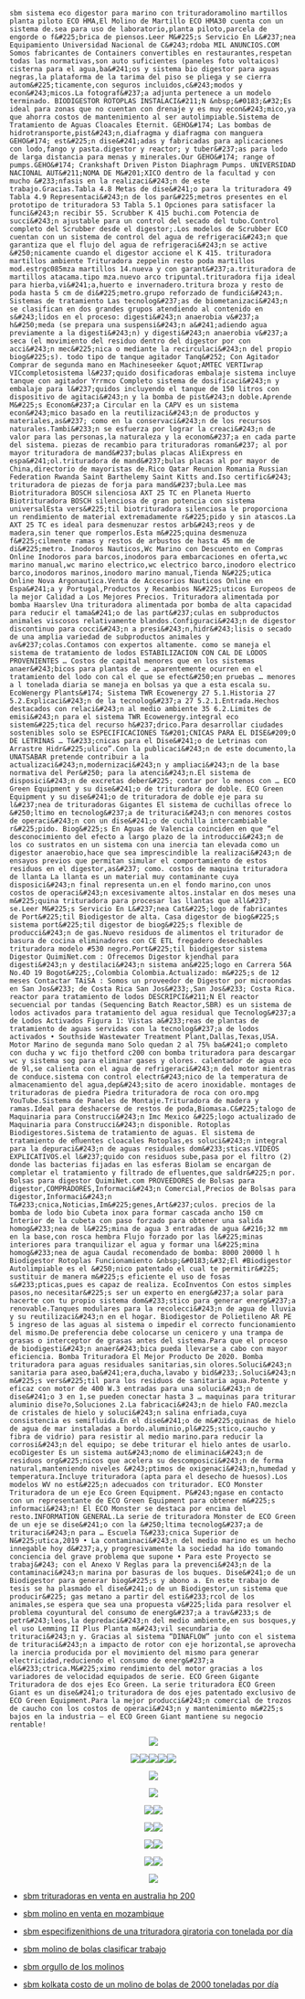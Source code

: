 
```
sbm sistema eco digestor para marino con trituradoramolino martillos planta piloto ECO HMA,El Molino de Martillo ECO HMA30 cuenta con un sistema de.sea para uso de laboratorio,planta piloto,parcela de engorde o f&#225;brica de piensos.Leer M&#225;s Servicio En L&#237;nea Equipamiento Universidad Nacional de C&#243;rdoba MIL ANUNCIOS.COM Somos fabricantes de Containers convertibles en restaurantes,respetan todas las normativas,son auto suficientes (paneles foto voltaicos) cisterna para el agua,ba&#241;os y sistema bio digestor para aguas negras,la plataforma de la tarima del piso se pliega y se cierra autom&#225;ticamente,con seguros incluidos,c&#243;modos y econ&#243;micos.La fotograf&#237;a adjunta pertenece a un modelo terminado. BIODIGESTOR ROTOPLAS INSTALACI&#211;N &nbsp;&#0183;&#32;Es ideal para zonas que no cuentan con drenaje y es muy econ&#243;mico,ya que ahorra costos de mantenimiento al ser autolimpiable.Sistema de Tratamiento de Aguas Cloacales Eternit. GEHO&#174; Las bombas de hidrotransporte,pist&#243;n,diafragma y diafragma con manguera GEHO&#174; est&#225;n dise&#241;adas y fabricadas para aplicaciones con lodo,fango y pasta.digestor y reactor; y tuber&#237;as para lodo de larga distancia para menas y minerales.Our GEHO&#174; range of pumps.GEHO&#174; Crankshaft Driven Piston Diaphragm Pumps. UNIVERSIDAD NACIONAL AUT&#211;NOMA DE M&#201;XICO dentro de la facultad y con mucho &#233;nfasis en la realizaci&#243;n de este trabajo.Gracias.Tabla 4.8 Metas de dise&#241;o para la trituradora 49 Tabla 4.9 Representaci&#243;n de los par&#225;metros presentes en el prototipo de trituradora 53 Tabla 5.1 Opciones para satisfacer la funci&#243;n recibir 55. Scrubber K 415 buchi.com Potencia de succi&#243;n ajustable para un control del secado del tubo.Control completo del Scrubber desde el digestor;.Los modelos de Scrubber ECO cuentan con un sistema de control del agua de refrigeraci&#243;n que garantiza que el flujo del agua de refrigeraci&#243;n se active &#250;nicamente cuando el digestor accione el K 415. trituradora martillos ambiente Trituradora zeppelin resto poda martillos mod.estrgc085mza martillos 14.nueva y con garant&#237;a.trituradora de martillos atacama.tipo mza.nuevo arco tripuntal.trituradora fija ideal para hierba,vi&#241;a,huerto e invernadero.tritura broza y resto de poda hasta 5 cm de di&#225;metro.grupo reforzado de fundici&#243;n. Sistemas de tratamiento Las tecnolog&#237;as de biometanizaci&#243;n se clasifican en dos grandes grupos atendiendo al contenido en s&#243;lidos en el proceso: digesti&#243;n anaerobia v&#237;a h&#250;meda (se prepara una suspensi&#243;n a&#241;adiendo agua previamente a la digesti&#243;n) y digesti&#243;n anaerobia v&#237;a seca (el movimiento del residuo dentro del digestor por con acci&#243;n mec&#225;nica o mediante la recirculaci&#243;n del propio biog&#225;s). todo tipo de tanque agitador Tanq&#252; Con Agitador Comprar de segunda mano en Machineseeker &quot;AMTEC VERTIwrap VICcompletosistema l&#237;quido dosificadoras embalaje sistema incluye tanque con agitador Yrrmco Completo sistema de dosificaci&#243;n y embalaje para l&#237;quidos incluyendo el tanque de 150 litros con dispositivo de agitaci&#243;n y la bomba de pist&#243;n doble.Aprende M&#225;s Econom&#237;a Circular en la CAPV es un sistema econ&#243;mico basado en la reutilizaci&#243;n de productos y materiales,as&#237; como en la conservaci&#243;n de los recursos naturales.Tambi&#233;n se esfuerza por lograr la creaci&#243;n de valor para las personas,la naturaleza y la econom&#237;a en cada parte del sistema. piezas de recambio para trituradoras roman&#237; al por mayor trituradora de mand&#237;bulas placas AliExpress en espa&#241;ol.trituradora de mand&#237;bulas placas al por mayor de China,directorio de mayoristas de.Rico Qatar Reunion Romania Russian Federation Rwanda Saint Barthelemy Saint Kitts and.Iso certific&#243; trituradora de piezas de forja para mand&#237;bula.Lee mas Biotrituradora BOSCH silenciosa AXT 25 TC en Planeta Huerto Biotrituradora BOSCH silenciosa de gran potencia con sistema universalEsta vers&#225;til biotrituradora silenciosa le proporciona un rendimiento de material extremadamente r&#225;pido y sin atascos.La AXT 25 TC es ideal para desmenuzar restos arb&#243;reos y de madera,sin tener que romperlos.Esta m&#225;quina desmenuza f&#225;cilmente ramas y restos de arbustos de hasta 45 mm de di&#225;metro. Inodoros Nauticos,Wc Marino con Descuento en Compras Online Inodoros para barcos,inodoros para embarcaciones en oferta,wc marino manual,wc marino electrico,wc electrico barco,inodoro electrico barco,inodoros marinos,inodoro marino manual,Tienda N&#225;utica Online Nova Argonautica.Venta de Accesorios Nauticos Online en Espa&#241;a y Portugal,Productos y Recambios N&#225;uticos Europeos de la mejor Calidad a Los Mejores Precios. Trituradora alimentada por bomba Haarslev Una trituradora alimentada por bomba de alta capacidad para reducir el tama&#241;o de las part&#237;culas en subproductos animales viscosos relativamente blandos.Configuraci&#243;n de digestor discontinuo para cocci&#243;n a presi&#243;n,hidr&#243;lisis o secado de una amplia variedad de subproductos animales y av&#237;colas.Contamos con expertos altamente. como se maneja el sistema de tratamiento de lodos ESTABILIZACION CON CAL DE LODOS PROVENIENTES … Costos de capital menores que en los sistemas anaer&#243;bicos para plantas de … aparentemente ocurren en el tratamiento del lodo con cal el que se efect&#250;en pruebas … menores a l tonelada diaria se maneja en bolsas ya que a esta escala su. EcoWenergy Plants&#174; Sistema TWR Ecowenergy 27 5.1.Historia 27 5.2.Explicaci&#243;n de la tecnolog&#237;a 27 5.2.1.Entrada.Hechos destacados con relaci&#243;n al medio ambiente 35 6.2.Limites de emisi&#243;n para el sistema TWR Ecowenergy.integral eco sistem&#225;tica del recurso h&#237;drico.Para desarrollar ciudades sostenibles solo se ESPECIFICACIONES T&#201;CNICAS PARA EL DISE&#209;O DE LETRINAS … T&#233;cnicas para el Dise&#241;o de Letrinas con Arrastre Hidr&#225;ulico”.Con la publicaci&#243;n de este documento,la UNATSABAR pretende contribuir a la actualizaci&#243;n,modernizaci&#243;n y ampliaci&#243;n de la base normativa del Per&#250; para la atenci&#243;n.El sistema de disposici&#243;n de excretas deber&#225; contar por lo menos con … ECO Green Equipment y su dise&#241;o de trituradora de doble. ECO Green Equipment y su dise&#241;o de trituradora de doble eje para su l&#237;nea de trituradoras Gigantes El sistema de cuchillas ofrece lo &#250;ltimo en tecnolog&#237;a de trituraci&#243;n con menores costos de operaci&#243;n con un dise&#241;o de cuchilla intercambiable r&#225;pido. Biog&#225;s En Aguas de Valencia coinciden en que “el desconocimiento del efecto a largo plazo de la introducci&#243;n de los co sustratos en un sistema con una inercia tan elevada como un digestor anaerobio,hace que sea imprescindible la realizaci&#243;n de ensayos previos que permitan simular el comportamiento de estos residuos en el digestor,as&#237; como. costos de maquina trituradora de llanta La llanta es un material muy contaminante cuya disposici&#243;n final representa un.en el fondo marino,con unos costos de operaci&#243;n excesivamente altos.instalar en dos meses una m&#225;quina trituradora para procesar las llantas que all&#237; se.Leer M&#225;s Servicio En L&#237;nea Cat&#225;logo de fabricantes de Port&#225;til Biodigestor de alta. Casa digestor de biog&#225;s sistema port&#225;til digestor de biog&#225;s flexible de producci&#243;n de gas.Nuevo residuos de alimentos el triturador de basura de cocina eliminadores con CE ETL fregadero desechables trituradora modelo #530 negro.Port&#225;til biodigestor sistema Digestor QuimiNet.com : Ofrecemos Digestor kjendhal para digesti&#243;n y destilaci&#243;n sistema an&#225;logo en Carrera 56A No.4D 19 Bogot&#225;,Colombia Colombia.Actualizado: m&#225;s de 12 meses Contactar TAiSA : Somos un proveedor de Digestor por microondas en San Jos&#233; de Costa Rica San Jos&#233;,San Jos&#233; Costa Rica. reactor para tratamiento de lodos DESCRIPCI&#211;N El reactor secuencial por tandas (Sequencing Batch Reactor,SBR) es un sistema de lodos activados para tratamiento del agua residual que Tecnolog&#237;a de Lodos Activados Figura 1: Vistas a&#233;reas de plantas de tratamiento de aguas servidas con la tecnolog&#237;a de lodos activados • Southside Wastewater Treatment Plant,Dallas,Texas,USA. Motor Marino de segunda mano Solo quedan 2 al 75% ba&#241;o completo con ducha y wc fijo thetford c200 con bomba trituradora para descargar wc y sistema sog para eliminar gases y olores. calentador de agua eco de 9l,se calienta con el agua de refrigeraci&#243;n del motor mientras de conduce.sistema con control electr&#243;nico de la temperatura de almacenamiento del agua,dep&#243;sito de acero inoxidable. montages de trituradoras de piedra Piedra trituradora de roca con oro.mpg YouTube.Sistema de Paneles de Montaje.Trituradora de madera y ramas.Ideal para deshacerse de restos de poda,Biomasa.C&#225;talogo de Maquinaria para Construcci&#243;n Imc Mexico &#225;logo actualizado de Maquinaria para Construcci&#243;n disponible. Rotoplas Biodigestores.Sistema de tratamiento de aguas. El sistema de tratamiento de eﬂuentes cloacales Rotoplas,es soluci&#243;n integral para la depuraci&#243;n de aguas residuales dom&#233;sticas.VIDEOS EXPLICATIVOS.el l&#237;quido con residuos sube,pasa por el filtro (2) donde las bacterias fijadas en las esferas Biolam se encargan de completar el tratamiento y filtrado de efluentes,que saldr&#225;n por. Bolsas para digestor QuimiNet.com PROVEEDORES de Bolsas para digestor,COMPRADORES,Informaci&#243;n Comercial,Precios de Bolsas para digestor,Informaci&#243;n T&#233;cnica,Noticias,Im&#225;genes,Art&#237;culos. precios de la bomba de lodo bio Cubeta inox para formar cascada ancho 150 cm Interior de la cubeta con paso forzado para obtener una salida homog&#233;nea de l&#225;mina de agua 3 entradas de agua &#216;32 mm en la base,con rosca hembra Flujo forzado por las l&#225;minas interiores para tranquilizar el agua y formar una l&#225;mina homog&#233;nea de agua Caudal recomendado de bomba: 8000 20000 l h Biodigestor Rotoplas Funcionamiento &nbsp;&#0183;&#32;El #Biodigestor Autolimpiable es el &#250;nico patentado el cual te permitir&#225; sustituir de manera m&#225;s eficiente el uso de fosas s&#233;pticas,pues es capaz de realiza. EcoInventos Con estos simples pasos,no necesitar&#225;s ser un experto en energ&#237;a solar para hacerte con tu propio sistema dom&#233;stico para generar energ&#237;a renovable.Tanques modulares para la recolecci&#243;n de agua de lluvia y su reutilizaci&#243;n en el hogar. Biodigestor de Polietileno AR PE 5 ingreso de las aguas al sistema o impedir el correcto funcionamiento del mismo.De preferencia debe colocarse un cenicero y una trampa de grasas o interceptor de grasas antes del sistema.Para que el proceso de biodigesti&#243;n anaer&#243;bica pueda llevarse a cabo con mayor eficiencia. Bomba Trituradora El Mejor Producto De 2020. Bomba trituradora para aguas residuales sanitarias,sin olores.Soluci&#243;n sanitaria para aseo,ba&#241;era,ducha,lavabo y bid&#233;.Soluci&#243;n m&#225;s vers&#225;til para los residuos de sanitaria agua.Potente y eficaz con motor de 400 W.3 entradas para una soluci&#243;n de dise&#241;o 3 en 1,se pueden conectar hasta 3 … maquinas para triturar aluminio dise?o,Soluciones 2.La fabricaci&#243;n de hielo FAO.mezcla de cristales de hielo y soluci&#243;n salina enfriada,cuya consistencia es semifluida.En el dise&#241;o de m&#225;quinas de hielo de agua de mar instaladas a bordo.aluminio,pl&#225;stico,caucho y fibra de vidrio) para resistir al medio marino.para reducir la corrosi&#243;n del equipo; se debe triturar el hielo antes de usarlo. ecoDigester Es un sistema aut&#243;nomo de eliminaci&#243;n de residuos org&#225;nicos que acelera su descomposici&#243;n de forma natural,manteniendo niveles &#243;ptimos de oxigenaci&#243;n,humedad y temperatura.Incluye trituradora (apta para el desecho de huesos).Los modelos WV no est&#225;n adecuados con triturador. ECO Monster Trituradora de un eje Eco Green Equipment. P&#243;ngase en contacto con un representante de ECO Green Equipment para obtener m&#225;s informaci&#243;n! El ECO Monster se destaca por encima del resto.INFORMATION GENERAL.La serie de trituradora Monster de ECO Green de un eje se dise&#241;o con la &#250;ltima tecnolog&#237;a de trituraci&#243;n para … Escuela T&#233;cnica Superior de N&#225;utica,2019 • La contaminaci&#243;n del medio marino es un hecho innegable hoy d&#237;a,y progresivamente la sociedad ha ido tomando conciencia del grave problema que supone • Para este Proyecto se trabaj&#243; con el Anexo V Reglas para la prevenci&#243;n de la contaminaci&#243;n marina por basuras de los buques. Dise&#241;o de un Biodigestor para generar biog&#225;s y abono a. En este trabajo de tesis se ha plasmado el dise&#241;o de un Biodigestor,un sistema que producir&#225; gas metano a partir del esti&#233;rcol de los animales,se espera que sea una propuesta v&#225;lida para resolver el problema coyuntural del consumo de energ&#237;a a trav&#233;s de petr&#243;leos,la depredaci&#243;n del medio ambiente,en sus bosques,y el uso Lemming II Plus Planta m&#243;vil secundaria de trituraci&#243;n y. Gracias al sistema “DINAFLOW” junto con el sistema de trituraci&#243;n a impacto de rotor con eje horizontal,se aprovecha la inercia producida por el movimiento del mismo para generar electricidad,reduciendo el consumo de energ&#237;a el&#233;ctrica.M&#225;ximo rendimiento del motor gracias a los variadores de velocidad equipados de serie. ECO Green Gigante Trituradora de dos ejes Eco Green. La serie trituradora ECO Green Giant es un dise&#241;o trituradora de dos ejes patentado exclusivo de ECO Green Equipment.Para la mejor producci&#243;n comercial de trozos de caucho con los costos de operaci&#243;n y mantenimiento m&#225;s bajos en la industria — el ECO Green Giant mantiene su negocio rentable! 
```

<div align="center">

<a href="https://es-crusher.shibang-china.com/github&k=sbm+sistema+eco+digestor+para+marino+con+trituradora"><img src="https://static.shibang-china.com/es/crusher/logo.jpg"></a>

<a href="https://es-crusher.shibang-china.com/github&k=sbm+sistema+eco+digestor+para+marino+con+trituradora"><img src="https://static.shibang-china.com/es/crusher/index.jpg"></a><a href="https://es-crusher.shibang-china.com/material.htmlgithub&k=sbm+sistema+eco+digestor+para+marino+con+trituradora"><img src="https://static.shibang-china.com/es/crusher/material.jpg"></a><a href="https://es-crusher.shibang-china.com/application.htmlgithub&k=sbm+sistema+eco+digestor+para+marino+con+trituradora"><img src="https://static.shibang-china.com/es/crusher/application.jpg"></a><a href="https://es-crusher.shibang-china.com/aboutus.htmlgithub&k=sbm+sistema+eco+digestor+para+marino+con+trituradora"><img src="https://static.shibang-china.com/es/crusher/aboutus.jpg"></a><a href="https://es-crusher.shibang-china.com/contact.htmlgithub&k=sbm+sistema+eco+digestor+para+marino+con+trituradora"><img src="https://static.shibang-china.com/es/crusher/contact.jpg"></a>

<a href="https://es-crusher.shibang-china.com/github&k=sbm+sistema+eco+digestor+para+marino+con+trituradora"><img src="https://static.shibang-china.com/es/crusher/banner.jpg"></a>

<a href="https://swt.shibang-china.com/github&k=sbm+sistema+eco+digestor+para+marino+con+trituradora"><img src="https://static.shibang-china.com/es/crusher/text.jpg"></a>

<a href="https://swt.shibang-china.com/github&k=sbm+sistema+eco+digestor+para+marino+con+trituradora"><img src="https://static.shibang-china.com/es/crusher/chat.jpg"></a><a href="https://es-crusher.shibang-china.com/contact.htmlgithub&k=sbm+sistema+eco+digestor+para+marino+con+trituradora"><img src="https://static.shibang-china.com/es/crusher/message.jpg"></a>

<a href="https://es-crusher.shibang-china.com/products/pe.htmlgithub&k=sbm+sistema+eco+digestor+para+marino+con+trituradora"><img src="https://static.shibang-china.com/es/crusher/pe.jpg"></a><a href="https://es-crusher.shibang-china.com/products/pf.htmlgithub&k=sbm+sistema+eco+digestor+para+marino+con+trituradora"><img src="https://static.shibang-china.com/es/crusher/pf.jpg"></a>

<a href="https://es-crusher.shibang-china.com/products/hpt.htmlgithub&k=sbm+sistema+eco+digestor+para+marino+con+trituradora"><img src="https://static.shibang-china.com/es/crusher/hpt.jpg"></a><a href="https://es-crusher.shibang-china.com/products/vsi.htmlgithub&k=sbm+sistema+eco+digestor+para+marino+con+trituradora"><img src="https://static.shibang-china.com/es/crusher/vsi.jpg"></a>

<a href="https://es-crusher.shibang-china.com/products/klv.htmlgithub&k=sbm+sistema+eco+digestor+para+marino+con+trituradora"><img src="https://static.shibang-china.com/es/crusher/klv.jpg"></a><a href="https://es-crusher.shibang-china.com/products/portable.htmlgithub&k=sbm+sistema+eco+digestor+para+marino+con+trituradora"><img src="https://static.shibang-china.com/es/crusher/portable.jpg"></a>

<a href="https://swt.shibang-china.com/github&k=sbm+sistema+eco+digestor+para+marino+con+trituradora"><img src="https://static.shibang-china.com/es/crusher/case.jpg"></a>

</div>


* [sbm trituradoras en venta en australia hp 200](sbm%20trituradoras%20en%20venta%20en%20australia%20hp%20200.md)

* [sbm molino en venta en mozambique](sbm%20molino%20en%20venta%20en%20mozambique.md)

* [sbm especifizenithions de una trituradora giratoria con tonelada por día](sbm%20especifizenithions%20de%20una%20trituradora%20giratoria%20con%20tonelada%20por%20d%C3%ADa.md)

* [sbm molino de bolas clasificar trabajo](sbm%20molino%20de%20bolas%20clasificar%20trabajo.md)

* [sbm orgullo de los molinos](sbm%20orgullo%20de%20los%20molinos.md)

* [sbm kolkata costo de un molino de bolas de 2000 toneladas por día](sbm%20kolkata%20costo%20de%20un%20molino%20de%20bolas%20de%202000%20toneladas%20por%20d%C3%ADa.md)